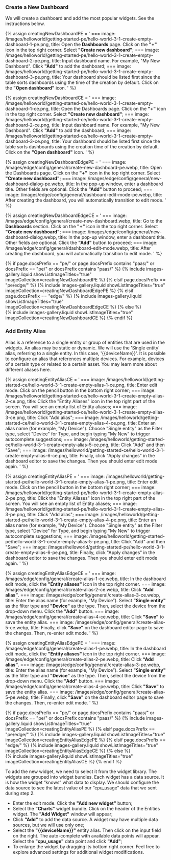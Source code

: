 ### Create a New Dashboard
We will create a dashboard and add the most popular widgets. See the instructions below.

{% assign creatingNewDashboardPE = '
    ===
        image: /images/helloworld/getting-started-pe/hello-world-3-1-create-empty-dashboard-1-pe.png,
        title: Open the **Dashboards** page. Click on the **"+"** icon in the top right corner. Select **"Create new dashboard"**;
    ===
        image: /images/helloworld/getting-started-pe/hello-world-3-1-create-empty-dashboard-2-pe.png,
        title: Input dashboard name. For example, "My New Dashboard". Click **"Add"** to add the dashboard;
    ===
        image: /images/helloworld/getting-started-pe/hello-world-3-1-create-empty-dashboard-3-pe.png,
        title: Your dashboard should be listed first since the table sorts dashboards using the time of the creation by default. Click on the **"Open dashboard"** icon.
    '
%}

{% assign creatingNewDashboardCE = '
    ===
        image: /images/helloworld/getting-started-ce/hello-world-3-1-create-empty-dashboard-1-ce.png,
        title: Open the Dashboards page. Click on the **"+"** icon in the top right corner. Select **"Create new dashboard"**;
    ===
        image: /images/helloworld/getting-started-ce/hello-world-3-1-create-empty-dashboard-2-ce.png,
        title: Input dashboard name. For example, "My New Dashboard". Click **"Add"** to add the dashboard;
    ===
        image: /images/helloworld/getting-started-ce/hello-world-3-1-create-empty-dashboard-3-ce.png,
        title: Your dashboard should be listed first since the table sorts dashboards using the creation time of the creation by default. Click on the **"Open dashboard"** icon.
    '
%}

{% assign creatingNewDashboardEdgePE = '
    ===
        image: /images/edge/config/general/create-new-dashboard-pe.webp,
        title: Open the Dashboards page. Click on the **"+"** icon in the top right corner. Select **"Create new dashboard"**;
    ===
        image: /images/edge/config/general/new-dashboard-dialog-pe.webp,
        title: In the pop-up window, enter a dashboard title. Other fields are optional. Click the **"Add"** button to proceed;
    ===
        image: /images/edge/config/general/dashboard-edit-mode-pe.webp,
        title: After creating the dashboard, you will automatically transition to edit mode. 
'
%}

{% assign creatingNewDashboardEdgeCE = '
    ===
        image: /images/edge/config/general/create-new-dashboard.webp,
        title: Go to the **Dashboards** section. Click on the **"+"** icon in the top right corner. Select **"Create new dashboard"**;
    ===
        image: /images/edge/config/general/new-dashboard-dialog.webp,
        title: In the pop-up window, enter a dashboard title. Other fields are optional. Click the **"Add"** button to proceed;
    ===
        image: /images/edge/config/general/dashboard-edit-mode.webp,
        title: After creating the dashboard, you will automatically transition to edit mode.
'
%}

{% if page.docsPrefix == "pe/" or page.docsPrefix contains "paas/" or docsPrefix == "pe/" or docsPrefix contains "paas/" %}
    {% include images-gallery.liquid showListImageTitles="true" imageCollection=creatingNewDashboardPE %}
{% elsif page.docsPrefix == "pe/edge/" %}
    {% include images-gallery.liquid showListImageTitles="true" imageCollection=creatingNewDashboardEdgePE %}
{% elsif page.docsPrefix == "edge/" %}
    {% include images-gallery.liquid showListImageTitles="true" imageCollection=creatingNewDashboardEdgeCE %}
{% else %}  
    {% include images-gallery.liquid showListImageTitles="true" imageCollection=creatingNewDashboardCE %}
{% endif %}

### Add Entity Alias

Alias is a reference to a single entity or group of entities that are used in the widgets. An alias may be static or 
dynamic. We will use the 'Single entity' alias, referring to a single entity. In this case, '{{deviceName}}'. It is possible to configure an alias that references multiple devices. For example, devices of a certain 
type or related to a certain asset. You may learn more about different aliases here.

{% assign creatingEntityAliasCE = '
    ===
        image: /images/helloworld/getting-started-ce/hello-world-3-1-create-empty-alias-1-ce.png,
        title: Enter edit mode. Click on the pencil button in the bottom right corner;
    ===
        image: /images/helloworld/getting-started-ce/hello-world-3-1-create-empty-alias-2-ce.png,
        title: Click the "Entity Aliases" icon in the top right part of the screen. You will see an empty list of Entity aliases;
    ===
        image: /images/helloworld/getting-started-ce/hello-world-3-1-create-empty-alias-3-ce.png,
        title: Click "Add alias";
    ===
        image: /images/helloworld/getting-started-ce/hello-world-3-1-create-empty-alias-4-ce.png,
        title: Enter an alias name (for example, "My Device"). Choose "Single entity" as the Filter type, select "Device" for Type, and begin typing "My New" to trigger autocomplete suggestions;
    ===
        image: /images/helloworld/getting-started-ce/hello-world-3-1-create-empty-alias-5-ce.png,
        title: Click "Add" and then "Save";
    ===
        image: /images/helloworld/getting-started-ce/hello-world-3-1-create-empty-alias-6-ce.png,
        title: Finally, click "Apply changes" in the dashboard editor to save the changes. Then you should enter edit mode again.
    '
%}

{% assign creatingEntityAliasPE = '
    ===
        image: /images/helloworld/getting-started-pe/hello-world-3-1-create-empty-alias-1-pe.png,
        title: Enter edit mode. Click on the pencil button in the bottom right corner;
    ===
        image: /images/helloworld/getting-started-pe/hello-world-3-1-create-empty-alias-2-pe.png,
        title: Click the "Entity Aliases" icon in the top right part of the screen. You will see an empty list of Entity aliases;
    ===
        image: /images/helloworld/getting-started-pe/hello-world-3-1-create-empty-alias-3-pe.png,
        title: Click "Add alias";
    ===
        image: /images/helloworld/getting-started-pe/hello-world-3-1-create-empty-alias-4-pe.png,
        title: Enter an alias name (for example, "My Device"). Choose "Single entity" as the Filter type, select "Device" for Type, and begin typing "My New" to trigger autocomplete suggestions;
    ===
        image: /images/helloworld/getting-started-pe/hello-world-3-1-create-empty-alias-5-pe.png,
        title: Click "Add" and then "Save";
    ===
        image: /images/helloworld/getting-started-pe/hello-world-3-1-create-empty-alias-6-pe.png,
        title: Finally, click "Apply changes" in the dashboard editor to save the changes. Then you should enter edit mode again.
    '
%}

{% assign creatingEntityAliasEdgeCE = '
    ===
        image: /images/edge/config/general/create-alias-1-ce.webp,
        title: In the dashboard edit mode, click the **"Entity aliases"** icon in the top right corner.
    ===
        image: /images/edge/config/general/create-alias-2-ce.webp,
        title: Click **“Add alias”**.
    ===
        image: /images/edge/config/general/create-alias-3-ce.webp,
        title: Enter the alias name (for example, “My Device”). Select **"Single entity"** as the filter type and **"Device"** as the type. Then, select the device from the drop-down menu. Click the **"Add"** button.
    ===
        image: /images/edge/config/general/create-alias-4-ce.webp,
        title: Click **"Save"** to save the entity alias.
    ===
        image: /images/edge/config/general/create-alias-5-ce.webp,
        title: Finally, click **"Save"** on the dashboard editor page to save the changes. Then, re-enter edit mode.
'
%}

{% assign creatingEntityAliasEdgePE = '
    ===
        image: /images/edge/config/general/create-alias-1-pe.webp,
        title: In the dashboard edit mode, click the **"Entity aliases"** icon in the top right corner.
    ===
        image: /images/edge/config/general/create-alias-2-pe.webp,
        title: Click **“Add alias”**.
    ===
        image: /images/edge/config/general/create-alias-3-pe.webp,
        title: Enter the alias name (for example, “My Device”). Select **"Single entity"** as the filter type and **"Device"** as the type. Then, select the device from the drop-down menu. Click the **"Add"** button.
    ===
        image: /images/edge/config/general/create-alias-4-pe.webp,
        title: Click **"Save"** to save the entity alias.
    ===
        image: /images/edge/config/general/create-alias-5-pe.webp,
        title: Finally, click **"Save"** on the dashboard editor page to save the changes. Then, re-enter edit mode.
'
%}

{% if page.docsPrefix == "pe/" or page.docsPrefix contains "paas/" or docsPrefix == "pe/" or docsPrefix contains "paas/" %}
    {% include images-gallery.liquid showListImageTitles="true" imageCollection=creatingEntityAliasPE %}
{% elsif page.docsPrefix == "pe/edge/" %}
    {% include images-gallery.liquid showListImageTitles="true" imageCollection=creatingEntityAliasEdgePE %}
{% elsif page.docsPrefix == "edge/" %}
    {% include images-gallery.liquid showListImageTitles="true" imageCollection=creatingEntityAliasEdgeCE %}
{% else %}  
    {% include images-gallery.liquid showListImageTitles="true" imageCollection=creatingEntityAliasCE %}
{% endif %}

To add the new widget, we need to select it from the widget library. The widgets are grouped into widget bundles. 
Each widget has a data source. It is how the widget “knows” what data to display. We should configure the data source 
to see the latest value of our “cpu_usage” data that we sent during step 2.

- Enter the edit mode. Click the **"Add new widget"** button;
- Select the **"Charts"** widget bundle. Click on the header of the Entities widget. The **"Add Widget"** window will appear;
- Click **"Add"** to add the data source. A widget may have multiple data sources, but we will use only one;
- Select the **"{{deviceName}}"** entity alias. Then click on the input field on the right. The auto-complete with available data points will appear. Select the **"cpu_usage"** data point and click **"Add"**;
- To enlarge the widget by dragging its bottom right corner. Feel free to explore advanced settings for additional widget modifications.